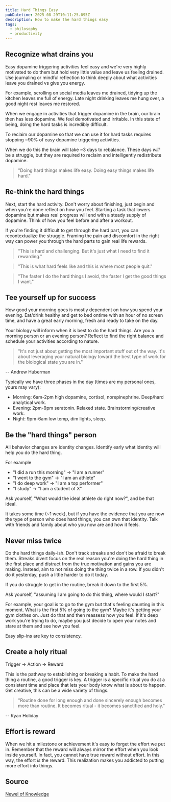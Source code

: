 ```yaml
---
title: Hard Things Easy
pubDatetime: 2025-08-29T10:11:25.095Z
description: How to make the hard things easy
tags: 
  - philosophy
  - productivity
---
```


## Recognize what drains you

Easy dopamine triggering activities feel easy and we're very highly motivated to
do them but hold very little value and leave us feeling drained. Use journaling
or mindful reflection to think deeply about what activities leave you drained vs
give you energy. 

For example, scrolling on social media leaves me drained,
tidying up the kitchen leaves me full of energy. Late night drinking leaves me
hung over, a good night rest leaves me restored.

When we engage in activities that trigger dopamine in the brain, our brain then
has less dopamine. We feel demotivated and irritable. In this state of being,
doing the hard tasks is incredibly difficult.

To reclaim our dopamine so that we can use it for hard tasks requires stopping
~90% of easy dopamine triggering activities.

When we do this the brain will take ~3 days to rebalance. These days _will_ be a
struggle, but they are required to reclaim and intelligently redistribute
dopamine.

> "Doing hard things makes life easy. Doing easy things makes life hard."

## Re-think the hard things

Next, start the hard activity. Don't worry about finishing, just begin and when
you're done reflect on how you feel. Starting a task that lowers dopamine but
makes real progress will end with a steady supply of dopamine. Think of how you
feel before and after a workout.

If you're finding it difficult to get through the hard part, you can
recontextualize the struggle. Framing the pain and discomfort in the right way
can power you through the hard parts to gain real life rewards.

> "This is hard and challenging. But it's just what I need to find it
rewarding."

> "This is what hard feels like and this is where most people quit."

> "The faster I do the hard things I avoid, the faster I get the good things I
want."

## Tee yourself up for success

How good your morning goes is mostly dependent on how you spend your evening.
Eat/drink healthy and get to bed ontime with an hour of no screen time, and have
a great early morning, fresh and ready to take on the day.

Your biology will inform when it is best to do the hard things. Are you a
morning person or an evening person? Reflect to find the right balance and
schedule your activities according to nature.

> "It's not just about getting the most important stuff out of the way. It's
about leveraging your natural biology toward the best type of work for the
biological state you are in."

-- Andrew Huberman

Typically we have three phases in the day (times are my personal ones, yours may
vary):

- Morning:  6am-2pm high dopamine, cortisol, norepinephrine. Deep/hard analytical work.
- Evening:  2pm-9pm seratonin. Relaxed state. Brainstorming/creative work.
- Night:    9pm-6am low temp, dim lights, sleep.

## Be the "hard things" person

All behavior changes are identity changes. Identify early what identity will
help you do the hard thing.

For example

- "I did a run this morning" -> "I am a runner"
- "I went to the gym" -> "I am an athlete"
- "I do deep work" -> "I am a top performer"
- "I study" -> "I am a student of X"

Ask yourself, "What would the ideal athlete do right now?", and be that ideal.

It takes some time (~1 week), but if you have the evidence that you are now the type of person who does hard things, you can own that identity. Talk with friends and family about who you now are and how it feels.

## Never miss twice

Do the hard things daily-ish. Don't track streaks and don't be afraid to break
them. Streaks divert focus on the real reason you're doing the hard thing in the
first place and distract from the true motivation and gains you are making.
Instead, aim to not miss doing the thing twice in a row. If you didn't do it
yesterday, push a little harder to do it today.

If you do struggle to get in the routine, break it down to the first 5%.

Ask yourself, "assuming I am going to do this thing, where would I start?"

For example, your goal is to go to the gym but that's feeling daunting in this
moment. What is the first 5% of going to the gym? Maybe it's getting your gym
clothes on. Just do that and then reassess how you feel. If it's deep work
you're trying to do, maybe you just decide to open your notes and stare at them
and see how you feel.

Easy slip-ins are key to consistency.

## Create a holy ritual

Trigger -> Action -> Reward

This is the pathway to establishing or breaking a habit. To make the hard thing
a routine, a good trigger is key. A trigger is a specific ritual you do at a
consistent time and place that lets your body know what is about to happen. Get
creative, this can be a wide variety of things.

> "Routine done for long enough and done sincerely enough becomes more than
routine. It becomes ritual - it becomes sanctified and holy."

-- Ryan Holiday

## Effort is reward

When we hit a milestone or achievement it's easy to forget the effort we put in.
Remember that the reward will always mirror the effort when you look inside
yourself. In fact, you cannot have true reward without effort. In this way, the
effort _is_ the reward. This realization makes you addicted to putting more
effort into things.

## Source

[Newel of Knowledge](https://www.youtube.com/@NewelOfKnowledge/videos)


